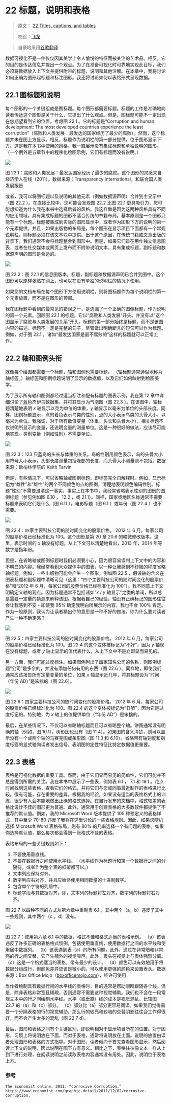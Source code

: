 # 22 标题，说明和表格

> 原文： [22 Titles, captions, and tables](https://serialmentor.com/dataviz/figure-titles-captions.html)

> 校验：[飞龙](https://github.com/wizardforcel)

> 自豪地采用[谷歌翻译](https://translate.google.cn/)

数据可视化不是一件仅仅因其美学上令人愉悦的特征而被关注的艺术品。相反，它的目的是传达信息并提出一个观点。为了在准备可视化时可靠地实现此目标，我们必须将数据放入上下文并提供附带的标题，说明和其他注解。在本章中，我将讨论如何正确为图形起标题和标注图形。我还将讨论如何以表格形式呈现数据。

## 22.1 图标题和说明

每个图形的一个关键组成是图标题。每个图形都需要标题。标题的工作是准确地向读者传达这个图形是关于什么，它提出了什么观点。但是，图标题可能不一定出现在您期望看到它的位置。考虑图 22.1 。它的标题是“Corruption and human development: The most developed countries experience the least corruption”（腐败和人类发展：最发达的国家经历了最少的腐败）。然而，这个标题并未在图上方显示。相反，标题作为说明栏的第一部分提供，位于图形显示下方。这是我在本书中使用的风格。我一直展示没有集成标题和单独说明的图形。（一个例外是五章节中的程序化绘图示例，它们有标题而没有说明。）

![](img/b1ac40846abe87e7e818f860d22efb27.jpg)

图 22.1：腐败和人类发展：最发达国家经历了最少的腐败。这个图形的灵感来自经济学人在线（2011）。数据来源：Transparency International，和联合国人类发展报告

或者，我可以将图标题以及说明的其他元素（例如数据源声明）合并到主显示中（图 22.2 ）。在直接比较中，您可能会发现图 22.2 比图 22.1 更具吸引力，您可能想知道为什么我在本书中选择后者的风格。我这样做是因为这两种风格具有不同的应用领域，具有集成标题的图形不适合传统的书籍布局。基本原则是一个图形只能有一个标题。标题被集成到实际的图形显示中，或者作为图形下方的说明的第一个元素提供。并且，如果出版物的布局是，每个图形在显示项目下面都有一个常规说明栏，则标题必须在该文本块中提供。出于这个原因，在传统书籍或文章出版的背景下，我们通常不会将标题整合到图形中。但是，如果它们旨在用作独立信息图表，或者在社交媒体或网页上发布而不附带说明文本，具有集成标题，副标题和数据源声明的图形是合适的。

![](img/b033ea183f421173894738328128dff3.jpg)

图 22.2：图 22.1 的信息图版本。标题，副标题和数据源声明已合并到图中。这个图形可以原样张贴在网上，也可以在没有单独的说明栏的情况下使用。

如果您的文档布局在每个图形下方使用说明栏，则将图标题作为每个说明栏的第一个元素放置，而不是在图形的顶部。

我在图标题中看到的最常见的错误之一，是遗漏了一个正确的图像标题，作为说明的第一个元素。回顾图 22.1 的标题。它以“腐败和人类发展”开头。并没有以“这个图显示了腐败与人类发展的关系”开头。标题的第一部分始终是标题，而不是该图内容的描述。标题不一定是完整的句子，尽管做出明确断言的短句可以作为标题。例如，对于图 22.1 ，诸如“最发达国家是最不腐败的”这样的标题就可以正常工作。

## 22.2 轴和图例头衔

就像每个绘图都需要一个标题，轴和图例也需要标题。 （轴标题通常通俗地称为轴标签。）轴标签和图例标题说明了显示的数据值，以及它们如何映射到绘图美学。

为了展示所有轴和图例都经过适当标注和配有标题的图表示例，我在第  12 章中详细讨论了蓝色杰伊鸟数据集，并将其显示为气泡图（图 22.3 ）。在该图中，轴标题清楚地表明 *x* 轴显示以克为单位的体重，*y* 轴显示以毫米为单位的头部长度。同样，图例标题显示，点的着色表示鸟类的性别，点的大小表示鸟类的头骨大小，以毫米为单位。我强调，对于所有数值变量（体重，头长和头骨大小），相关标题不仅说明所显示的变量，还说明变量的测量单位。这是一种很好的做法，应该尽可能地实现。类别变量（例如性别）不需要单位。

![](img/e154f6a3229c86a28111043f4cfc784a.jpg)

图 22.3：123 只蓝鸟的头长与体重的关系。鸟的性别用颜色表示，鸟的头骨大小用符号大小表示。头部长度测量包括喙部的长度，而头骨大小测量则不包括。数据来源：欧柏林学院的 Keith Tarvin

但是，有些情况下，可以省略轴或图例标题，即标签完全自解释时。例如，显示标记为“雌性”和“雄性”的两个不同颜色的点的图例，清楚地表明颜色编码性别。标题“性别”不需要澄清这一事实，事实上在本书中，我经常省略表示性别的图例的图例标题（参见例如图 6.10 ， 12.2 ，或 21.1）。同样，国家或地区名称通常不需要标题来表明它们是什么（图 6.11 ），电影标题（图 6.1 ）或年份（图 22.4 ）也不需要。

![](img/6242b71901efdc537bd6b60c368d6974.jpg)

图 22.4：四家主要科技公司的随时间变化的股票价格。 2012 年 6 月，每家公司的股票价格已经标准化为 100。这个图形是第 20 章 20.6 的略微修改版本。这里，表示时间的 *x* 轴没有标题。从上下文可以清楚地看出，2013 年，2014 年等数字是指年份。

但是，在省略轴或图例标题时我们必须要小心，因为很容易误判上下文中的内容和不明显的内容。我经常看到大众媒体中的图表，以一种让我感到不舒服的程度省略轴标题。例如，一些出版物可能会产生一个图形，例如图 22.5 ，假设轴的含义在图表标题和副标题中清晰可见（这里：“四个主要科技公司的随时间变化的股票价格”和“2012 年 6 月，每家公司的股票价格已经标准化为 100”）。我不同意上下文明确定义轴的观点。因为标题通常不包括诸如“*x* / *y* 轴显示”之类的单词，所以总是需要一定量的猜测来解释该图。根据我自己的经验，轴没有正确标记的图形往往会让我感到不安 - 即使我 95% 确定我明白所展示的内容，我也不会 100% 肯定。作为一般原则，我认为让读者猜出你的意思是一种不好的做法。你为什么要对读者产生一种不确定感？

![](img/f314ecdfcd25b4ebb0c8523cc1ead771.jpg)

图 22.5：四家主要科技公司的随时间变化的股票价格。 2012 年 6 月，每家公司的股票价格已经标准化为 100。图 22.4 的这个变体被标记为“不好”，因为 *y* 轴现在没有标题，或者 *y* 轴上显示的值代表什么，从上下文中不是立即显而易见的。

另一方面，我们可能过度标注。如果图例列出了四家知名公司的名称，则图例标题“公司”是多余的，并没有添加任何有用的东西（图 22.6 ）。同样地，即使我们通常应该报告所有定量变量的单位，如果 *x* 轴显示近几年，将其标题设为“时间（年份 AD）”是笨拙的（图 22.6）。

![](img/c66f463634165f7e8d486ce6d6bc0d99.jpg)

图 22.6：四家主要科技公司的随时间变化的股票价格。 2012 年 6 月，每家公司的股票价格已经标准化为 100。图 22.4 的这个变体被标记为“丑陋”，因为它是过度标记的。特别地，为 *x* 轴上的值提供单位（“年份 AD”）是笨拙的。

最后，在某些情况下，不仅可以省略轴标题而且可以省略整个轴。饼图通常没有明确的轴（例如，图 10.1），树形图也没有（图 11.4）。如果图的含义清楚，则可以显示没有一个或两个轴的马赛克图或条形图（图 11.3 和 6.10）。省略带有轴刻度和刻度标签的显式轴向读者发出信号，表明图的定性特征比特定数据值更重要。

## 22.3 表格

表格是可视化数据的重要工具。然而，由于它们显而易见的简单性，它们可能并不总是得到所需的关注。我在本书中展示了一些表，例如表 6.1 ， 7.1 和 19.1 。花点时间找到这些表格，查看它们的格式，并将它们与您或同事最近制作的表格进行比较。很有可能，存在重要的差异。根据我的经验，如果没有适当的表格格式上的训练，很少有人会本能地做出正确的格式选择。在自行发布的文档中，格式较差的表格比设计不佳的图形更为普遍。此外，通常用于创建表格的大多数软件都提供了不推荐的默认值。例如，我的 Microsoft Word 版本提供了 105 种预定义的表格样式，其中至少 70-80 违反了我将在这里讨论的一些表格规则。因此，如果您随机选择 Microsoft Word 表格布局，则有 80% 的几率选择一个有问题的表格。如果你选择默认值，那么每次都会得到一张格式不佳的表格。

表格布局的一些关键规则如下：

1.  不要使用垂直线。
2.  不要在数据行之间使用水平线。 （水平线作为标题行和第一个数据行之间的分隔符，或者作为整个表的框架都可以。）
3.  文本列应保持对齐。
4.  数字列应右对齐，并且应始终使用相同数量的十进制数字。
5.  包含单个字符的列居中。
6.  标题字段与其数据对齐，即，文本列的标题将左对齐，数字列的标题将右对齐。

图 22.7 以四种不同的方式从第六章中重制表 6.1 ，其中两个（a，b）违反了其中一些规则，其中两个（c ，d）没有。

![](img/61f0f5a51bb2d3d070d4ff073d727874.jpg)

图 22.7：使用第六章 6.1 中的数据，格式不佳和格式适当的表格示例。 （a）该表违反了许多正确的表格格式惯例，包括使用垂直线，使用数据行之间的水平线和使用居中数据列。 （b）该表遇到表（a）的所有问题，此外，通过在非常暗和非常亮的行之间交替，它产生额外的视觉噪声。此外，表头在视觉上与表体强烈分离。 （c）这是一个格式适当的表格，带有最少的设计。 （d）颜色可以有效地用于将数据分组成行，但颜色差异应该是微小的。可以使用更强的颜色来设置表头。数据来源：Box Office Mojo（[boxofficemojo.com](http://www.boxofficemojo.com/)），经许可使用

当作者绘制具有数据行间的水平线的表格时，目的通常是帮助眼睛跟随各个线。但是，除非表格非常宽且稀疏，否则通常不需要这种视觉辅助。我们也不会在一段常规文本中的行之间绘制水平线。水平（或垂直）线的成本是视觉混乱。比较图 22.7 的（a）和（c）部分。 （c）部分比（a）部分更容易阅读。如果我们觉得需要一个分隔表格的行的视觉辅助，那么行的较亮和较暗的交替阴影往往会工作得很好，而不会产生太多的混乱（图 22.7 d）。

最后，图形和表格之间有个关键区别，即说明相对于显示项目所在的位置。对于图形，习惯上将说明放在下面，而对于表格，通常将说明放在上面。说明的放置由读者处理图形和表格的方式指导。对于图形，读者倾向于首先查看图形显示，然后阅读上下文的说明，因此说明在图下方有意义。相比之下，表格往往像文本一样从上到下进行处理，在阅读说明之前读取表格内容通常没有用处。因此，说明位于表格上方。

### 参考

```
The Economist online. 2011. “Corrosive Corruption.” https://www.economist.com/graphic-detail/2011/12/02/corrosive-corruption.
```
